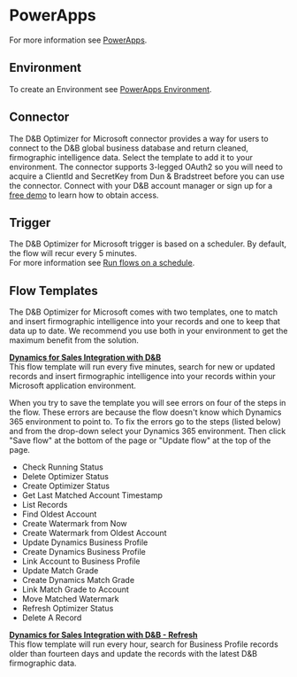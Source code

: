 # PowerApps

For more information see [PowerApps](https://powerapps.microsoft.com/en-us/).

## Environment
To create an Environment see [PowerApps Environment](https://powerapps.microsoft.com/en-us/guided-learning/learning-manage-environments/).

## Connector
The D&B Optimizer for Microsoft connector provides a way for users to connect to the D&B global business database and return cleaned, firmographic intelligence data. Select the template to add it to your environment. The connector supports 3-legged OAuth2 so you will need to acquire a ClientId and SecretKey from Dun & Bradstreet before you can use the connector. Connect with your D&B account manager or sign up for a [free demo](http://www.dnb.com/marketing/media/dnb-optimizer-for-microsoft-cds-demo.html) to learn how to obtain access.

## Trigger
The D&B Optimizer for Microsoft trigger is based on a scheduler. By default, the flow will recur every 5 minutes.  
For more information see [Run flows on a schedule](https://flow.microsoft.com/en-us/documentation/run-tasks-on-a-schedule/).

## Flow Templates
The D&B Optimizer for Microsoft comes with two templates, one to match and insert firmographic intelligence into your records and one to keep that data up to date. We recommend you use both in your environment to get the maximum benefit from the solution.

**<u>Dynamics for Sales Integration with D&B</u>**  
This flow template will run every five minutes, search for new or updated records and insert firmographic intelligence into your records within your Microsoft application environment.

When you try to save the template you will see errors on four of the steps in the flow. These errors are because the flow doesn't know which Dynamics 365 environment to point to. To fix the errors go to the steps (listed below) and from the drop-down select your Dynamics 365 environment. Then click "Save flow" at the bottom of the page or "Update flow" at the top of the page.

* Check Running Status
* Delete Optimizer Status
* Create Optimizer Status
* Get Last Matched Account Timestamp
* List Records
* Find Oldest Account
* Create Watermark from Now
* Create Watermark from Oldest Account
* Update Dynamics Business Profile
* Create Dynamics Business Profile
* Link Account to Business Profile
* Update Match Grade
* Create Dynamics Match Grade
* Link Match Grade to Account
* Move Matched Watermark
* Refresh Optimizer Status
* Delete A Record

**<u>Dynamics for Sales Integration with D&B - Refresh</u>**  
This flow template will run every hour, search for Business Profile records older than fourteen days and update the records with the latest D&B firmographic data.